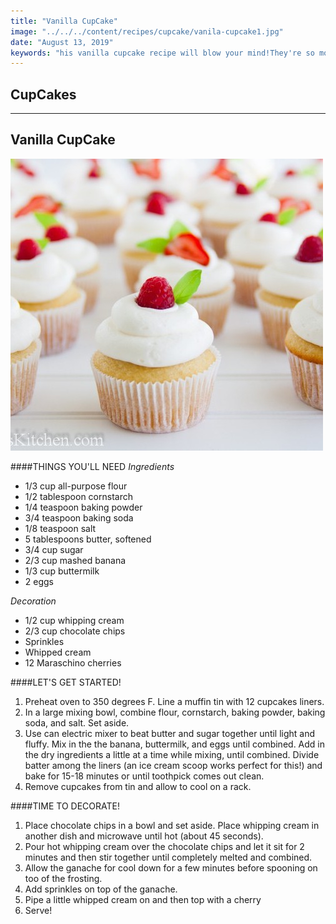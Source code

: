 ```yaml
---
title: "Vanilla CupCake"
image: "../../../content/recipes/cupcake/vanila-cupcake1.jpg"
date: "August 13, 2019"
keywords: "his vanilla cupcake recipe will blow your mind!They're so moist bursting with vanilla flavor, and melt in your mouth!"
---
```

## CupCakes
---
## Vanilla CupCake

![Image](../../../content/recipes/cupcake/vanila-cupcake1.jpg)

####THINGS YOU'LL NEED
_Ingredients_

- 1/3 cup all-purpose flour
- 1/2 tablespoon cornstarch
- 1/4 teaspoon baking powder
- 3/4 teaspoon baking soda
- 1/8 teaspoon salt
- 5 tablespoons butter, softened
- 3/4 cup sugar
- 2/3 cup mashed banana
- 1/3 cup buttermilk
- 2 eggs

_Decoration_

- 1/2 cup whipping cream
- 2/3 cup chocolate chips
- Sprinkles
- Whipped cream
- 12 Maraschino cherries

####LET'S GET STARTED!

1. Preheat oven to 350 degrees F. Line a muffin tin with 12 cupcakes liners.
2. In a large mixing bowl, combine flour, cornstarch, baking powder, baking soda, and salt. Set aside.
3. Use can electric mixer to beat butter and sugar together until light and fluffy. Mix in the the banana, buttermilk, and eggs until combined. Add in the dry ingredients a little at a time while mixing, until combined. Divide batter among the liners (an ice cream scoop works perfect for this!) and bake for 15-18 minutes or until toothpick comes out clean.
4. Remove cupcakes from tin and allow to cool on a rack.

####TIME TO DECORATE!

1. Place chocolate chips in a bowl and set aside. Place whipping cream in another dish and microwave until hot (about 45 seconds).
2. Pour hot whipping cream over the chocolate chips and let it sit for 2 minutes and then stir together until completely melted and combined.
3. Allow the ganache for cool down for a few minutes before spooning on too of the frosting.
4. Add sprinkles on top of the ganache.
5. Pipe a little whipped cream on and then top with a cherry
6. Serve!
